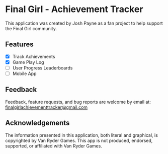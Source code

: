 # Final Girl - Achievement Tracker

This application was created by Josh Payne as a fan project to help support the
Final Girl community.

## Features
- [x] Track Achievements
- [x] Game Play Log
- [ ] User Progress Leaderboards
- [ ] Mobile App

## Feedback
Feedback, feature requests, and bug reports are welcome by email at: finalgirlachievementtracker@gmail.com

## Acknowledgements

The information presented in this application, both literal and graphical, is
copyrighted by Van Ryder Games. This app is not produced, endorsed, supported,
or affiliated with Van Ryder Games.
